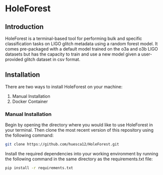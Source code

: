 # HoleForest
## Introduction
HoleForest is a terminal-based tool for performing bulk and specific classification tasks on LIGO glitch metadata using a random forest model. It comes pre-packaged with a default model trained on the o3a and o3b LIGO datasets but has the capacity to train and use a new model given a user-provided glitch dataset in csv format.

## Installation
There are two ways to install HoleForest on your machine:
1. Manual Installation
2. Docker Container

### Manual Installation
Begin by opening the directory where you would like to use HoleForest in your terminal. Then clone the most recent version of this repository using the following command:
```bash
git clone https://github.com/huesca12/HoleForest.git
```
Install the required dependencies into your working environment by running the following command in the same directory as the requirements.txt file:
```bash
pip install -r requirements.txt
```

